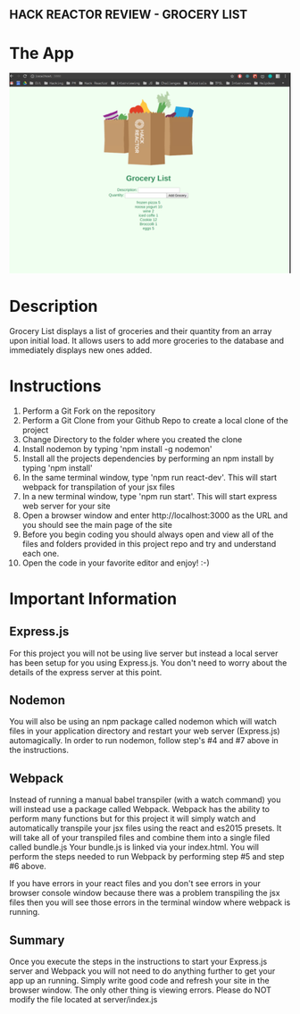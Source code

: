 ## HACK REACTOR REVIEW - GROCERY LIST

# The App
![picture](client/dist/HackReactorReview_GroceryList.png) 

# Description
Grocery List displays a list of groceries and their quantity from an array upon initial load.
It allows users to add more groceries to the database and immediately displays new ones added.

# Instructions
1. Perform a Git Fork on the repository
2. Perform a Git Clone from your Github Repo to create a local clone of the project
3. Change Directory to the folder where you created the clone
4. Install nodemon by typing 'npm install -g nodemon'
5. Install all the projects dependencies by performing an npm install by typing 'npm install'
6. In the same terminal window, type 'npm run react-dev'. This will start webpack for transpilation of your jsx files
7. In a new terminal window, type 'npm run start'. This will start express web server for your site
8. Open a browser window and enter http://localhost:3000 as the URL and you should see the main page of the site
9. Before you begin coding you should always open and view all of the files and folders provided in this project repo and try and understand each one.
9. Open the code in your favorite editor and enjoy! :-)


# Important Information

## Express.js
For this project you will not be using live server but instead a local server has been setup for you
using Express.js. You don't need to worry about the details of the express server at this point. 

## Nodemon
You will also be using an npm package called nodemon which will watch files in your application directory
and restart your web server (Express.js) automagically. In order to run nodemon, follow step's #4 and #7 above in the instructions.

## Webpack
Instead of running a manual babel transpiler (with a watch command) you will instead use a package called Webpack.
Webpack has the ability to perform many functions but for this project it will simply watch and automatically transpile your jsx files
using the react and es2015 presets. It will take all of your transpiled files and combine them into a single filed called bundle.js
Your bundle.js is linked via your index.html. You will perform the steps needed to run Webpack by performing step #5 and step #6 above.

If you have errors in your react files and you don't see errors in your browser console window because there was
a problem transpiling the jsx files then you will see those errors in the terminal window where webpack is running.

## Summary 
Once you execute the steps in the instructions to start your Express.js server and Webpack you will not need to 
do anything further to get your app up an running. Simply write good code and refresh your site in the browser window.
The only other thing is viewing errors. Please do NOT modify the file located at server/index.js



